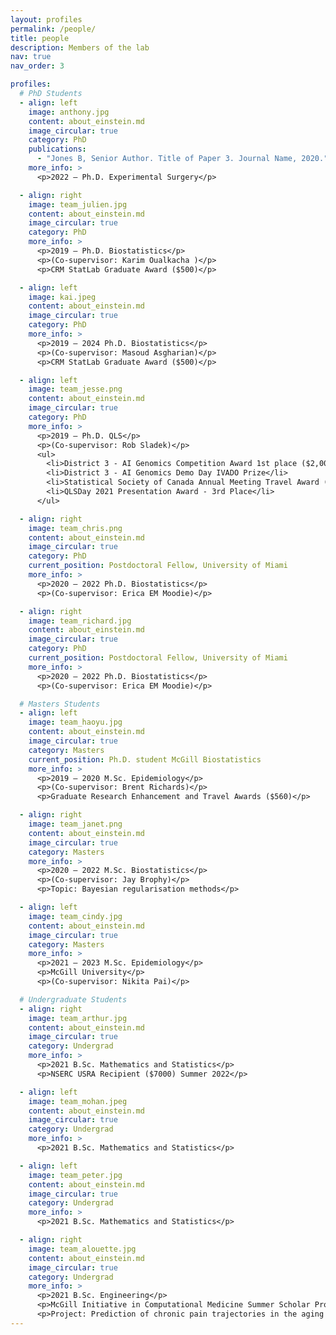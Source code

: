 ```yaml
---
layout: profiles
permalink: /people/
title: people
description: Members of the lab
nav: true
nav_order: 3

profiles:
  # PhD Students
  - align: left
    image: anthony.jpg
    content: about_einstein.md
    image_circular: true
    category: PhD
    publications:
      - "Jones B, Senior Author. Title of Paper 3. Journal Name, 2020."
    more_info: >
      <p>2022 – Ph.D. Experimental Surgery</p>

  - align: right
    image: team_julien.jpg
    content: about_einstein.md
    image_circular: true
    category: PhD
    more_info: >
      <p>2019 – Ph.D. Biostatistics</p>
      <p>(Co-supervisor: Karim Oualkacha )</p>
      <p>CRM StatLab Graduate Award ($500)</p>

  - align: left
    image: kai.jpeg
    content: about_einstein.md
    image_circular: true
    category: PhD
    more_info: >
      <p>2019 – 2024 Ph.D. Biostatistics</p>
      <p>(Co-supervisor: Masoud Asgharian)</p>
      <p>CRM StatLab Graduate Award ($500)</p>

  - align: left
    image: team_jesse.png
    content: about_einstein.md
    image_circular: true
    category: PhD
    more_info: >
      <p>2019 – Ph.D. QLS</p>
      <p>(Co-supervisor: Rob Sladek)</p>
      <ul>
        <li>District 3 - AI Genomics Competition Award 1st place ($2,000)</li>
        <li>District 3 - AI Genomics Demo Day IVADO Prize</li>
        <li>Statistical Society of Canada Annual Meeting Travel Award ($500)</li>
        <li>QLSDay 2021 Presentation Award - 3rd Place</li>
      </ul>

  - align: right
    image: team_chris.png
    content: about_einstein.md
    image_circular: true
    category: PhD
    current_position: Postdoctoral Fellow, University of Miami
    more_info: >
      <p>2020 – 2022 Ph.D. Biostatistics</p>
      <p>(Co-supervisor: Erica EM Moodie)</p>

  - align: right
    image: team_richard.jpg
    content: about_einstein.md
    image_circular: true
    category: PhD
    current_position: Postdoctoral Fellow, University of Miami
    more_info: >
      <p>2020 – 2022 Ph.D. Biostatistics</p>
      <p>(Co-supervisor: Erica EM Moodie)</p>

  # Masters Students
  - align: left
    image: team_haoyu.jpg
    content: about_einstein.md
    image_circular: true
    category: Masters
    current_position: Ph.D. student McGill Biostatistics
    more_info: >
      <p>2019 – 2020 M.Sc. Epidemiology</p>
      <p>(Co-supervisor: Brent Richards)</p>
      <p>Graduate Research Enhancement and Travel Awards ($560)</p>

  - align: right
    image: team_janet.png
    content: about_einstein.md
    image_circular: true
    category: Masters
    more_info: >
      <p>2020 – 2022 M.Sc. Biostatistics</p>
      <p>(Co-supervisor: Jay Brophy)</p>
      <p>Topic: Bayesian regularisation methods</p>

  - align: left
    image: team_cindy.jpg
    content: about_einstein.md
    image_circular: true
    category: Masters
    more_info: >
      <p>2021 – 2023 M.Sc. Epidemiology</p>
      <p>McGill University</p>
      <p>(Co-supervisor: Nikita Pai)</p>

  # Undergraduate Students
  - align: right
    image: team_arthur.jpg
    content: about_einstein.md
    image_circular: true
    category: Undergrad
    more_info: >
      <p>2021 B.Sc. Mathematics and Statistics</p>
      <p>NSERC USRA Recipient ($7000) Summer 2022</p>

  - align: left
    image: team_mohan.jpeg
    content: about_einstein.md
    image_circular: true
    category: Undergrad
    more_info: >
      <p>2021 B.Sc. Mathematics and Statistics</p>

  - align: left
    image: team_peter.jpg
    content: about_einstein.md
    image_circular: true
    category: Undergrad
    more_info: >
      <p>2021 B.Sc. Mathematics and Statistics</p>

  - align: right
    image: team_alouette.jpg
    content: about_einstein.md
    image_circular: true
    category: Undergrad
    more_info: >
      <p>2021 B.Sc. Engineering</p>
      <p>McGill Initiative in Computational Medicine Summer Scholar Program</p>
      <p>Project: Prediction of chronic pain trajectories in the aging population using genetic data</p>
---
```

